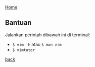 [Home](../)

## Bantuan
Jalankan perintah dibawah ini di terminal:
- `$ vim -h` atau `$ man vim`
- `$ vimtutor`

[back](./)
